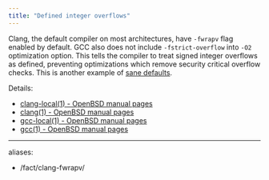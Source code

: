 ```yaml
---
title: "Defined integer overflows"
---
```


Clang, the default compiler on most architectures,
have `-fwrapv` flag enabled by default.
GCC also does not include `-fstrict-overflow` into `-O2` optimization option.
This tells the compiler to treat signed integer overflows as defined,
preventing optimizations which remove security critical overflow checks.
This is another example of [sane defaults](/fact/sane-defaults/).

Details:

* [clang-local(1) - OpenBSD manual pages](https://man.openbsd.org/clang-local.1)
* [clang(1) - OpenBSD manual pages](https://man.openbsd.org/clang.1)
* [gcc-local(1) - OpenBSD manual pages](https://man.openbsd.org/gcc-local.1)
* [gcc(1) - OpenBSD manual pages](https://man.openbsd.org/gcc.1)

---
aliases:
- /fact/clang-fwrapv/
